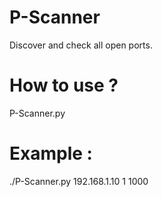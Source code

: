 # P-Scanner
Discover and check all open ports.
# How to use ?
P-Scanner.py <IP address> <start port> <end port>
# Example :
./P-Scanner.py 192.168.1.10 1 1000
